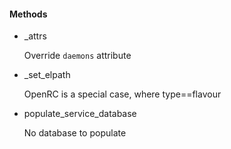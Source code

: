 
####  Methods

- \_attrs

    Override `daemons` attribute

- \_set\_elpath

    OpenRC is a special case, where type==flavour

- populate\_service\_database

    No database to populate
